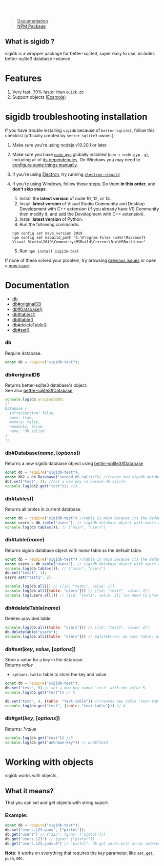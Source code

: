 # <a name="title" style="color: white">sigidb</a>


> [Documentation](#Documentation)<br>
> [NPM Package](https://www.npmjs.com/package/sigidb-test)


 ## What is sigidb ?
 sigidb is a wrapper package for better-sqlite3, super easy to use, includes better-sqlite3 database instance.

# Features
1. Very fast, 70% faster than `quick.db`
2. Support objects ([Example](#Working-with-objects))
# sigidb troubleshooting installation

If you have trouble installing `sigidb` because of `better-sqlite3`, follow this checklist (officially created by `better-sqlite3` owner.):

1. Make sure you're using nodejs v10.20.1 or later

2. Make sure you have [`node-gyp`](https://github.com/nodejs/node-gyp#installation) globally installed (`npm i node-gyp -g`), including all of [its dependencies](https://github.com/nodejs/node-gyp#on-unix). On Windows you may need to [configure some things manually](https://github.com/nodejs/node-gyp#on-windows).

3. If you're using [Electron](https://github.com/electron/electron), try running [`electron-rebuild`](https://www.npmjs.com/package/electron-rebuild)

4. If you're using Windows, follow these steps. Do them **in this order**, and **don't skip steps**.

    1. Install the **latest version** of node 10, 12, or 14.
    2. Install **latest version** of Visual Studio Community and Desktop Development with C++ extension (if you already have VS Community then modify it, and add the Development with C++ extension).
    3. Install **latest version** of Python.
    4. Run the following commands:
    ```
    npm config set msvs_version 2019
    npm config set msbuild_path "C:\Program Files (x86)\Microsoft Visual Studio\2019\Community\MSBuild\Current\Bin\MSBuild.exe"
    ```
    5. Run `npm install sigidb-test`

If none of these solved your problem, try browsing [previous issues](https://github.com/JoshuaWise/better-sqlite3/issues?q=is%3Aissue) or open a [new issue](https://github.com/JoshuaWise/better-sqlite3/issues/new).


# Documentation

- [db](#db)
- [db#originalDB](#dboriginalDB)
- [db#Database()](#dbDatabasename-options)
- [db#tables()](#dbtables)
- [db#table()](#dbtablename)
- [db#deleteTable()](#dbdeleteTablename)
- [db#set()](#dbsetkey-value-options)

### db
Require database.
```js
const db = require("sigidb-test");
```

### db#originalDB

Returns better-sqlite3 database's object.<br>
See also [better-sqlite3#Database](https://github.com/JoshuaWise/better-sqlite3/blob/master/docs/api.md#class-database)
```js
console.log(db.originalDB);
/*
Database {
  inTransaction: false,
  open: true,
  memory: false,
  readonly: false,
  name: 'db.sqlite'
}
*/
```

### db#Database(*name*, [*options*])
Returns a new sigidb database object using [better-sqlite3#Database](https://github.com/JoshuaWise/better-sqlite3/blob/master/docs/api.md#class-database)

```js
const db = require("sigidb-test");
const db2 = db.Database("second-db.sqlite"); //create new sigidb database object on second-db.sqlite, if the file does not exists, better-sqlite3 will create it for you.
db2.set("test", 3); //set a new key in second-db.sqlite
console.log(db2.get("test")); //3
```

### db#tables()
Returns all tables in current database.

```js
const db = require("sigidb-test") //table is main because its the default table.
const users = db.table("users"); // sigidb database object with users as its default table (creates the table if not exists).
console.log(db.tables()); // ["main", "users"]
```

### db#table(*name*)
Returns sigidb database object with *name* table as the default table.<br>

```js
const db = require("sigidb-test") //table is main because its the default table.
const users = db.table("users"); // sigidb database object with users as its default table (creates the table if not exists).
console.log(db.tables()); // ["main", "users"]
db.set("test1", 1);
users.set("test1", 2);

console.log(db.all()) // [{id: "test1", value: 1}]
console.log(db.all({table: "users"})) // [{id: "test1", value: 2}]
console.log(users.all()) // [{id: "test1", value: 2}] (no need to provide a table because its the default table for 'users' object)
```

### db#deleteTable(*name*)
Deletes provided table.
```js
console.log(db.all({table: "users"})) // [{id: "test1", value: 2}]
db.deleteTable("users");
console.log(db.all({table: "users"})) // SqliteError: no such table: users
```

### db#set(*key*, *value*, [*options*])
Store a value for a key in the database. <br>
Returns *value*
- `options.table`: table to store the key and value
```js
const db = require("sigidb-test");
db.set("test", 5) // set a new key named 'test' with the value 5.
console.log(db.get("test")) // 5

db.set("test", 4, {table: "test-table"}) //creates new table 'test-table' if not exists, and sets new key 'test' with value 4. 
console.log(db.get("test", {table: "test-table"})) // 4
```

### db#get(*key*, [*options*])
Returns: *?value*

```js
console.log(db.get("test")) //5
console.log(db.get("unknown-key")) // undefined
```

# Working with objects
sigidb works with objects.<br>
## What it means?
That you can set and get objects with string suport.
### Example:
```js
const db = require("sigidb-test");
db.set("users.123.guns", ["pistol"]);
db.get("users") // {"123": {guns: ["pistol"]}}
db.get("users.123") // {guns: ["pistol"]}
db.get("users.123.guns.0") // "pistol", db.get works with array indexes too, because 'users.123.guns' returns ["pistol"] (type array), so ".0" will return the value of the "0" index.
```
**Note:** it works on everything that requires the *key* parameter, like `set`, `get`, `push`, etc.